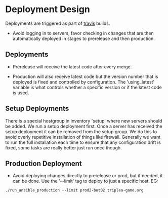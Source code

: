 # Deployment Design

Deployments are triggered as part of
[travis](https://travis-ci.org/github/triplea-game/triplea) builds.

- Avoid logging in to servers, favor checking in changes that
are then automatically deployed in stages to prerelease and then
production.

## Deployments

- Prerelease will receive the latest code after every merge.

- Production will also receive latest code but the version number
  that is deployed is fixed and controlled by configuration.
  The 'using_latest' variable is what controls whether a specific
  version or if the latest code is used.

## Setup Deployments

There is a special hostgroup in inventory 'setup' where new servers should
be added. We run a setup deployment first. Once a server has received
the setup deployment it can be removed from the setup group. We do this
to avoid overly repetitive installation of things like firewall. Generally
we want to run the full installation each time to ensure that any configuration
drift is fixed, some tasks are really better just run once though.

## Production Deployment

- Avoid deploying changes directly to prerelease or prod, but
  if needed, it can be done. Use the '--limit' tag to deploy
  to just a specific host. EG:

```
./run_ansible_production --limit prod2-bot02.triplea-game.org
```
